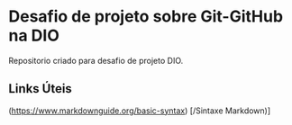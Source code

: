 # Desafio de projeto sobre  Git-GitHub na DIO

Repositorio criado para desafio de projeto DIO.

## Links Úteis 

(https://www.markdownguide.org/basic-syntax) [/Sintaxe Markdown)]


